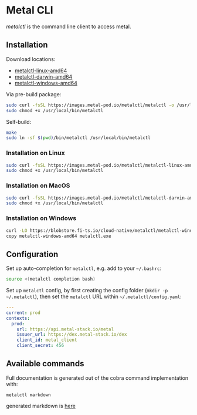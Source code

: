 # Metal CLI

*metalctl* is the command line client to access metal.

## Installation

Download locations:

* [metalctl-linux-amd64](https://images.metal-pod.io/metalctl/metalctl-linux-amd64)
* [metalctl-darwin-amd64](https://images.metal-pod.io/metalctl/metalctl-darwin-amd64)
* [metalctl-windows-amd64](https://images.metal-pod.io/cloud-native/metalctl/metalctl-windows-amd64)

Via pre-build package:

```bash
sudo curl -fsSL https://images.metal-pod.io/metalctl/metalctl -o /usr/local/bin/metalctl
sudo chmod +x /usr/local/bin/metalctl
```

Self-build:

```bash
make
sudo ln -sf $(pwd)/bin/metalctl /usr/local/bin/metalctl
```

### Installation on Linux

```bash
sudo curl -fsSL https://images.metal-pod.io/metalctl/metalctl-linux-amd64 -o /usr/local/bin/metalctl
sudo chmod +x /usr/local/bin/metalctl
```

### Installation on MacOS

```bash
sudo curl -fsSL https://images.metal-pod.io/metalctl/metalctl-darvin-amd64 -o /usr/local/bin/metalctl
sudo chmod +x /usr/local/bin/metalctl
```

### Installation on Windows

```bash
curl -LO https://blobstore.fi-ts.io/cloud-native/metalctl/metalctl-windows-amd64
copy metalctl-windows-amd64 metalctl.exe
```

## Configuration

Set up auto-completion for `metalctl`, e.g. add to your `~/.bashrc`:

```bash
source <(metalctl completion bash)
```

Set up `metalctl` config, by first creating the config folder (`mkdir -p ~/.metalctl`), then set the `metalctl` URL within `~/.metalctl/config.yaml`:

```yaml
---
current: prod
contexts:
  prod:
    url: https://api.metal-stack.io/metal
    issuer_url: https://dex.metal-stack.io/dex
    client_id: metal_client
    client_secret: 456
```

## Available commands

Full documentation is generated out of the cobra command implementation with:

`metalctl markdown`

generated markdown is [here](docs/metalctl.md)
